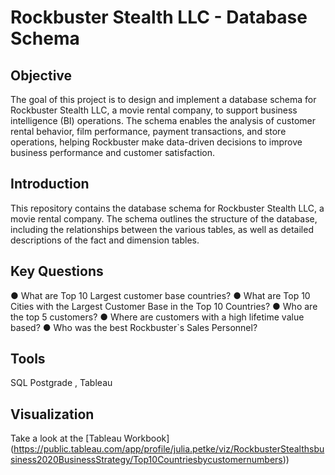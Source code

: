 # Rockbuster Stealth LLC - Database Schema

## Objective

The goal of this project is to design and implement a database schema for Rockbuster Stealth LLC, a movie rental company, to support business intelligence (BI) operations. The schema enables the analysis of customer rental behavior, film performance, payment transactions, and store operations, helping Rockbuster make data-driven decisions to improve business performance and customer satisfaction.

## Introduction

This repository contains the database schema for Rockbuster Stealth LLC, a movie rental company. The schema outlines the structure of the database, including the relationships between the various tables, as well as detailed descriptions of the fact and dimension tables.

## Key Questions
● What are Top 10 Largest customer base countries?
● What are Top 10 Cities with the Largest Customer Base in the Top 10 Countries?
● Who are the top 5 customers?
● Where are customers with a high lifetime value based?
● Who was the best Rockbuster`s Sales Personnel?

## Tools
SQL Postgrade , Tableau 

## Visualization 
Take a look at the [Tableau Workbook] (https://public.tableau.com/app/profile/julia.petke/viz/RockbusterStealthsbusiness2020BusinessStrategy/Top10Countriesbycustomernumbers))
